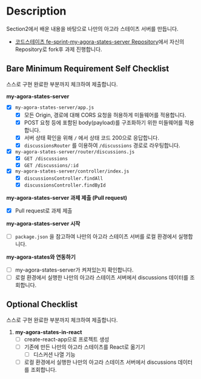 # Description

Section2에서 배운 내용을 바탕으로 나만의 아고라 스테이츠 서버를 만듭니다.

- [코드스테이츠 fe-sprint-my-agora-states-server Repository](https://github.com/codestates-seb/fe-sprint-my-agora-states-server)에서 자신의 Repository로 fork후 과제 진행합니다.

## Bare Minimum Requirement Self Checklist

스스로 구현 완료한 부분까지 체크하여 제출합니다.

**my-agora-states-server**
- [x] `my-agora-states-server/app.js`
    - [x] 모든 Origin, 경로에 대해 CORS 요청을 허용하게 미들웨어를 적용합니다.
    - [x] POST 요청 등에 포함된 body(payload)를 구조화하기 위한 미들웨어를 적용합니다.
    - [x] 서버 상태 확인을 위해 `/` 에서 상태 코드 200으로 응답합니다.
    - [x] `discussionsRouter` 를 이용하여 `/discussions` 경로로 라우팅합니다.
- [x] `my-agora-states-server/router/discussions.js`
    - [x] `GET /discussions`
    - [x] `GET /discussions/:id`
- [x] `my-agora-states-server/controller/index.js`
    - [x] `discussionsController.findAll`
    - [x] `discussionsController.findById`

**my-agora-states-server 과제 제출 (Pull request)**
- [x] Pull request로 과제 제출

**my-agora-states-server 시작**
- [ ] `package.json` 을 참고하여 나만의 아고라 스테이츠 서버를 로컬 환경에서 실행합니다.

**my-agora-states와 연동하기**
- [ ] my-agora-states-server가 켜져있는지 확인합니다.
- [ ] 로컬 환경에서 실행한 나만의 아고라 스테이츠 서버에서 discussions 데이터를 조회합니다.

## Optional Checklist

스스로 구현 완료한 부분까지 체크하여 제출합니다.

1. **my-agora-states-in-react**
    - [ ] create-react-app으로 프로젝트 생성
    - [ ] 기존에 만든 나만의 아고라 스테이츠를 React로 옮기기
        - [ ] 디스커션 나열 기능
    - [ ] 로컬 환경에서 실행한 나만의 아고라 스테이츠 서버에서 discussions 데이터를 조회합니다.

